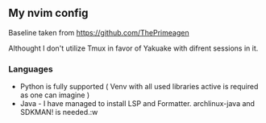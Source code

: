 ## My nvim config ##

Baseline taken from https://github.com/ThePrimeagen

Althought I don't utilize Tmux in favor of Yakuake with difrent sessions in it.

### Languages ###
- Python is fully supported ( Venv with all used libraries active is required as one can imagine )
- Java - I have managed to install LSP and Formatter. archlinux-java and SDKMAN! is needed.:w


